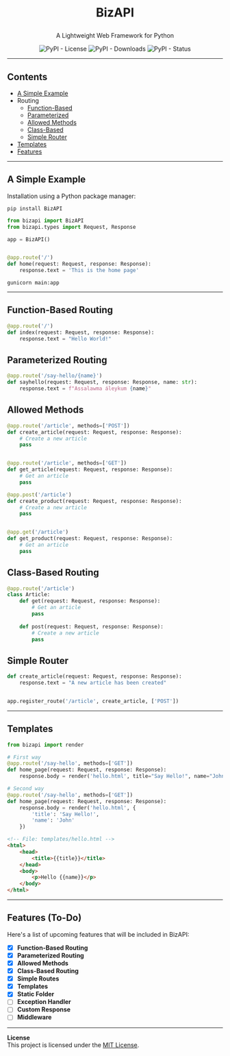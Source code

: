 # <p align="center"> BizAPI </p>
<p align="center">A Lightweight Web Framework for Python</p>

<p align="center">
    <img alt="PyPI - License" src="https://img.shields.io/pypi/l/BizAPI">
    <img alt="PyPI - Downloads" src="https://img.shields.io/pypi/dm/BizAPI">
    <img alt="PyPI - Status" src="https://img.shields.io/pypi/status/BizAPI">
</p>

---

## Contents

  * [A Simple Example](#a-simple-example)
  * Routing
    * [Function-Based](#function-based-routing)
    * [Parameterized](#parameterized-routing)
    * [Allowed Methods](#allowed-methods)
    * [Class-Based](#class-based-routing)
    * [Simple Router](#simple-router)
  * [Templates](#templates)
  * [Features](#features-to-do)

---

## A Simple Example

Installation using a Python package manager:
```
pip install BizAPI
```

````python
from bizapi import BizAPI
from bizapi.types import Request, Response

app = BizAPI()


@app.route('/')
def home(request: Request, response: Response):
    response.text = 'This is the home page'

````
````shell
gunicorn main:app
````

---

## Function-Based Routing
```python
@app.route('/')
def index(request: Request, response: Response):
    response.text = "Hello World!"
```

## Parameterized Routing
```python
@app.route('/say-hello/{name}')
def sayhello(request: Request, response: Response, name: str):
    response.text = f"Assalawma áleykum {name}"
```

## Allowed Methods
```python
@app.route('/article', methods=['POST'])
def create_article(request: Request, response: Response):
    # Create a new article
    pass


@app.route('/article', methods=['GET'])
def get_article(request: Request, response: Response):
    # Get an article
    pass
```
```python
@app.post('/article')
def create_product(request: Request, response: Response):
    # Create a new article
    pass


@app.get('/article')
def get_product(request: Request, response: Response):
    # Get an article
    pass
```

## Class-Based Routing
```python
@app.route('/article')
class Article:
    def get(request: Request, response: Response):
        # Get an article
        pass
    
    def post(request: Request, response: Response):
        # Create a new article
        pass
```

## Simple Router
```python
def create_article(request: Request, response: Response):
    response.text = "A new article has been created"


app.register_route('/article', create_article, ['POST'])
```

---

## Templates
```python
from bizapi import render

# First way
@app.route('/say-hello', methods=['GET'])
def home_page(request: Request, response: Response):
    response.body = render('hello.html', title="Say Hello!", name="John")

# Second way
@app.route('/say-hello', methods=['GET'])
def home_page(request: Request, response: Response):
    response.body = render('hello.html', {
        'title': 'Say Hello!',
        'name': 'John'
    })
```
```html
<!-- File: templates/hello.html -->
<html>
    <head>
        <title>{{title}}</title>
    </head>
    <body>
        <p>Hello {{name}}</p>
    </body>
</html>
```

---

## Features (To-Do)
Here's a list of upcoming features that will be included in BizAPI:

 - [X] **Function-Based Routing**
 - [X] **Parameterized Routing**
 - [X] **Allowed Methods**
 - [X] **Class-Based Routing**
 - [X] **Simple Routes**
 - [X] **Templates**
 - [X] **Static Folder**
 - [ ] **Exception Handler**
 - [ ] **Custom Response**
 - [ ] **Middleware**  

---

**License**  
This project is licensed under the [MIT License](https://opensource.org/license/mit).
